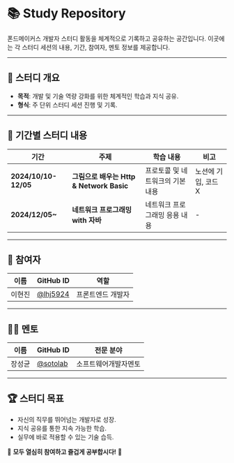 # 📚 Study Repository

폰드메이커스 개발자 스터디 활동을 체계적으로 기록하고 공유하는 공간입니다. 이곳에는 각 스터디 세션의 내용, 기간, 참여자, 멘토 정보를 제공합니다.

---

## 📝 **스터디 개요**

- **목적**: 개발 및 기술 역량 강화를 위한 체계적인 학습과 지식 공유.
- **형식**: 주 단위 스터디 세션 진행 및 기록.

---

## 📆 **기간별 스터디 내용**

| **기간**        | **주제**                          | **학습 내용**                                     | **비고**          |
|-----------------|-----------------------------------|--------------------------------------------------|------------------|
| **2024/10/10-12/05**    | **그림으로 배우는 Http & Network Basic**                    | 프로토콜 및 네트워크의 기본 내용                    | 노션에 기입, 코드 X      |
| **2024/12/05~**    | **네트워크 프로그래밍 with 자바**               | 네트워크 프로그래밍 응용 내용                 | -      |

---

## 👥 **참여자**

| **이름**         | **GitHub ID**         | **역할**          |
|------------------|-----------------------|-------------------|
| 이현진           | [@lhj5924](#)         | 프론트엔드 개발자 |

---

## 🧑‍🏫 **멘토**

| **이름**        | **GitHub ID**         | **전문 분야**             |
|-----------------|-----------------------|--------------------------|
| 장성균          | [@sotolab](#)   | 소프트웨어개발자멘토        |

---

## 🏆 **스터디 목표**

- 자신의 직무를 뛰어넘는 개발자로 성장.
- 지식 공유를 통한 지속 가능한 학습.
- 실무에 바로 적용할 수 있는 기술 습득.

🎉 **모두 열심히 참여하고 즐겁게 공부합시다!** 🚀
